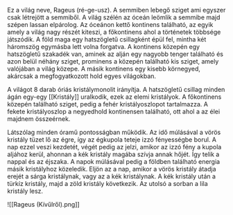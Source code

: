 Ez a világ neve, Rageus (ré-ge-usz). A semmiben lebegő sziget ami egyszer csak létrejött a semmiből. A világ szélén az óceán leömlik a semmibe majd szépen lassan elpárolog. Az óceánon kettő kontinens található, az egyik amely a világ nagy részét kiteszi, a főkontinens ahol a történetek többsége játszódik. A föld maga egy hatszögletű csillagként épül fel, mintha két háromszög egymásba lett volna forgatva. A kontinens közepén egy hatszögletű szakadék van, aminek az alján egy nagyobb tenger található és azon belül néhány sziget, prominens a közepén található kis sziget, amely valójában a világ közepe. A másik kontinens egy kisebb körnegyed, akárcsak a megfogyatkozott hold egyes világokban.

A világot 8 darab óriás kristálymonolit irányítja. A hatszögletű csillag minden ágán egy-egy [[Kristály]] uralkodik, ezek az elemi kristályok. A főkontinens közepén található sziget, pedig a fehér kristályoszlopot tartalmazza. A fekete kristályoszlop a negyedhold kontinensen található, ott ahol a az élei majdnem összeérnek.

Látszólag minden óramű pontosságban működik. Az idő múlásával a vörös kristály tüzet lő az égre, így az égkupola teteje izzó fényességbe borul. A nap ezzel veszi kezdetét, végét pedig az jelzi, amikor az izzó fény a kupola aljához kerül, ahonnan a kék kristály magába szívja annak hőjét.
Így telik a nappal és az éjszaka. A napok múlásával pedig a földben található energia másik kristályhoz közeledik. Eljön az a nap, amikor a vörös kristály átadja erejét a sárga kristálynak, vagy az a kék kristálynak. A kék kristály után a türkíz kristály, majd a zöld kristály következik. Az utolsó a sorban a lila kristály lesz.

![[Rageus (Kívűlről).png]]